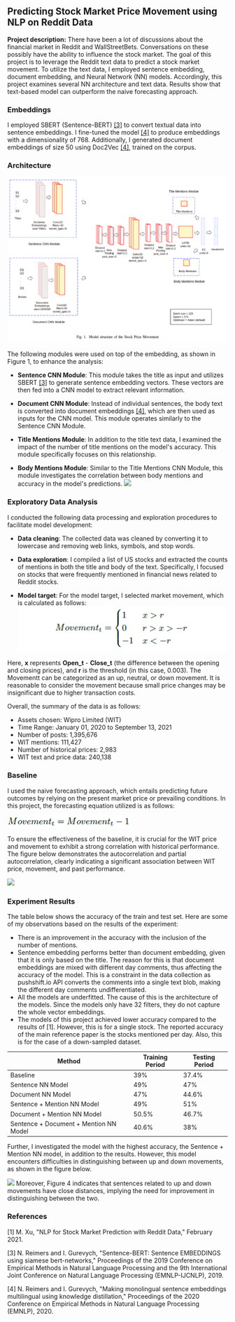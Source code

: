 ## Predicting Stock Market Price Movement using NLP on Reddit Data

**Project description:** There have been a lot of discussions about the financial market in Reddit and WallStreetBets. Conversations on these possibly have the ability to influence the stock market. The goal of this project is to leverage the Reddit text data to predict a stock market movement. To utilize the text data, I employed sentence embedding, document embedding, and Neural Network (NN) models. Accordingly, this project examines several NN architecture and text data. Results show that text-based model can outperform the naive forecasting approach.

### Embeddings

I employed SBERT (Sentence-BERT) [[3]](#3) to convert textual data into sentence embeddings. I fine-tuned the model [[4]](#4) to produce embeddings with a dimensionality of 768. Additionally, I generated document embeddings of size 50 using Doc2Vec [[4]](#4), trained on the corpus.

### Architecture

<img src="images/nlp/1/architecture.png?raw=true"/>

The following modules were used on top of the embedding, as shown in Figure 1, to enhance the analysis:

-   **Sentence CNN Module**: This module takes the title as input and utilizes SBERT [[3]](#3) to generate sentence embedding vectors. These vectors are then fed into a CNN model to extract relevant information.

-   **Document CNN Module**: Instead of individual sentences, the body text is converted into document embeddings [[4]](#4), which are then used as inputs for the CNN model. This module operates similarly to the Sentence CNN Module.

-   **Title Mentions Module**: In addition to the title text data, I examined the impact of the number of title mentions on the model's accuracy. This module specifically focuses on this relationship.

-   **Body Mentions Module**: Similar to the Title Mentions CNN Module, this module investigates the correlation between body mentions and accuracy in the model's predictions.
    <img src="images/nlp/1/overview.png?raw=true"/>

### Exploratory Data Analysis

I conducted the following data processing and exploration procedures to facilitate model development:

-   **Data cleaning**: The collected data was cleaned by converting it to lowercase and removing web links, symbols, and stop words.

-   **Data exploration**: I compiled a list of US stocks and extracted the counts of mentions in both the title and body of the text. Specifically, I focused on stocks that were frequently mentioned in financial news related to Reddit stocks.

-   **Model target**: For the model target, I selected market movement, which is calculated as follows:
    <img src="images/nlp/1/movement_eq.png?raw=true"/>

Here, **x** represents **Open_t** - **Close_t** (the difference between the opening and closing prices), and **r** is the threshold (in this case, 0.003). The Movementt can be categorized as an up, neutral, or down movement. It is reasonable to consider the movement because small price changes may be insignificant due to higher transaction costs.

Overall, the summary of the data is as follows:

-   Assets chosen: Wipro Limited (WIT)
-   Time Range: January 01, 2020 to September 13, 2021
-   Number of posts: 1,395,676
-   WIT mentions: 111,427
-   Number of historical prices: 2,983
-   WIT text and price data: 240,138

### Baseline

I used the naive forecasting approach, which entails predicting future outcomes by relying on the present market price or prevailing conditions. In this project, the forecasting equation utilized is as follows:

<img src="images/nlp/1/baseline_eq.png?raw=true"/>

To ensure the effectiveness of the baseline, it is crucial for the WIT price and movement to exhibit a strong correlation with historical performance. The figure below demonstrates the autocorrelation and partial autocorrelation, clearly indicating a significant association between WIT price, movement, and past performance.

<img src="images/nlp/1/wit_time_series_analysis.png.png?raw=true"/>

### Experiment Results

The table below shows the accuracy of the train and test set. Here are some of my observations based on the results of the experiment:

-   There is an improvement in the accuracy with the inclusion of the number of mentions.
-   Sentence embedding performs better than document embedding, given that it is only based on the title. The reason for this is that document embeddings are mixed with different day comments, thus affecting the accuracy of the model. This is a constraint in the data collection as pushshift.io API converts the comments into a single text blob, making the different day comments undifferentiated.
-   All the models are underfitted. The cause of this is the architecture of the models. Since the models only have 32 filters, they do not capture the whole vector embeddings.
-   The models of this project achieved lower accuracy compared to the results of [1]. However, this is for a single stock. The reported accuracy of the main reference paper is the stocks mentioned per day. Also, this is for the case of a down-sampled dataset.

| Method                                 | Training Period | Testing Period |
| -------------------------------------- | --------------- | -------------- |
| Baseline                               | 39%             | 37.4%          |
| Sentence NN Model                      | 49%             | 47%            |
| Document NN Model                      | 47%             | 44.6%          |
| Sentence + Mention NN Model            | 49%             | 51%            |
| Document + Mention NN Model            | 50.5%           | 46.7%          |
| Sentence + Document + Mention NN Model | 40.6%           | 38%            |

Further, I investigated the model with the highest accuracy, the Sentence + Mention NN model, in addition to the results. However, this model encounters difficulties in distinguishing between up and down movements, as shown in the figure below.

<img src="images/nlp/1/wit_time_series_analysis.png.png?raw=true"/>
Moreover, Figure 4 indicates that sentences related to up and down movements have close distances, implying the need for improvement in distinguishing between the two.

### References

<a id="1">[1]</a>
M. Xu, "NLP for Stock Market Prediction with Reddit Data," February 2021.

<a id="3">[3]</a>
N. Reimers and I. Gurevych, "Sentence-BERT: Sentence EMBEDDINGS using siamese bert-networks," Proceedings of the 2019 Conference on Empirical Methods in Natural Language Processing and the 9th International Joint Conference on Natural Language Processing (EMNLP-IJCNLP), 2019.

<a id="4">[4]</a>
N. Reimers and I. Gurevych, "Making monolingual sentence embeddings multilingual using knowledge distillation," Proceedings of the 2020 Conference on Empirical Methods in Natural Language Processing (EMNLP), 2020.
